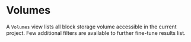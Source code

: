 # Volumes

A `Volumes` view lists all block storage volume accessible in the current
project. Few additional filters are available to further fine-tune results
list.
